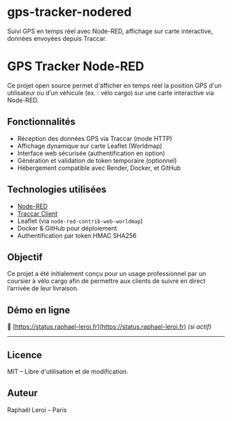 # gps-tracker-nodered
Suivi GPS en temps réel avec Node-RED, affichage sur carte interactive, données envoyées depuis Traccar.
# GPS Tracker Node-RED

Ce projet open source permet d'afficher en temps réel la position GPS d'un utilisateur ou d’un véhicule (ex. : vélo cargo) sur une carte interactive via Node-RED.

## Fonctionnalités

- Réception des données GPS via Traccar (mode HTTP)
- Affichage dynamique sur carte Leaflet (Worldmap)
- Interface web sécurisée (authentification en option)
- Génération et validation de token temporaire (optionnel)
- Hébergement compatible avec Render, Docker, et GitHub

## Technologies utilisées

- [Node-RED](https://nodered.org/)
- [Traccar Client](https://www.traccar.org/client/)
- Leaflet (via `node-red-contrib-web-worldmap`)
- Docker & GitHub pour déploiement
- Authentification par token HMAC SHA256

## Objectif

Ce projet a été initialement conçu pour un usage professionnel par un coursier à vélo cargo afin de permettre aux clients de suivre en direct l’arrivée de leur livraison.

## Démo en ligne

🔗 [https://status.raphael-leroi.fr](https://status.raphael-leroi.fr) *(si actif)*

---

## Licence

MIT – Libre d'utilisation et de modification.

## Auteur

Raphaël Leroi – Paris  

